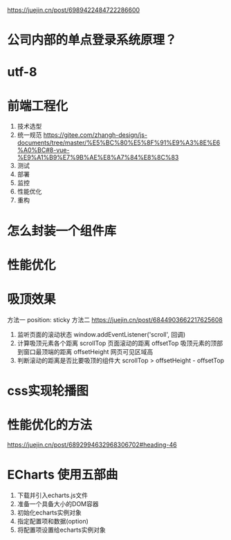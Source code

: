 https://juejin.cn/post/6989422484722286600




# 公司内部的单点登录系统原理？

# utf-8


# 前端工程化
1. 技术选型
2. 统一规范
https://gitee.com/zhangh-design/js-documents/tree/master/%E5%BC%80%E5%8F%91%E9%A3%8E%E6%A0%BC#8-vue-%E9%A1%B9%E7%9B%AE%E8%A7%84%E8%8C%83
3. 测试
4. 部署
5. 监控
6. 性能优化
7. 重构



# 怎么封装一个组件库




# 性能优化

# 吸顶效果
方法一
position: sticky
方法二
https://juejin.cn/post/6844903662217625608
1. 监听页面的滚动状态
window.addEventListener('scroll', 回调)
2. 计算吸顶元素各个距离
scrollTop 页面滚动的距离
offsetTop 吸顶元素的顶部到窗口最顶端的距离
offsetHeight 网页可见区域高
3. 判断滚动的距离是否比要吸顶的组件大
scrollTop > offsetHeight - offsetTop


# css实现轮播图


# 性能优化的方法
https://juejin.cn/post/6892994632968306702#heading-46
# ECharts 使用五部曲
1. 下载并引入echarts.js文件
2. 准备一个具备大小的DOM容器
3. 初始化echarts实例对象
4. 指定配置项和数据(option)
5. 将配置项设置给echarts实例对象